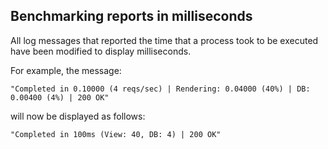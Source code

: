 ## Benchmarking reports in milliseconds

All log messages that reported the time that a process took to be executed have been modified to display milliseconds.

For example, the message:

	"Completed in 0.10000 (4 reqs/sec) | Rendering: 0.04000 (40%) | DB: 0.00400 (4%) | 200 OK"

will now be displayed as follows:

	"Completed in 100ms (View: 40, DB: 4) | 200 OK"
